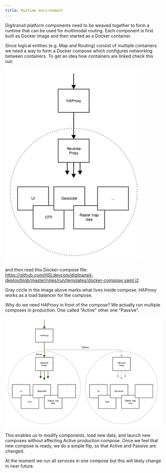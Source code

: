 ```yaml
---
title: Runtime environment
---
```


Digitransit platform components need to be weaved together to form a runtime that can be used for multimodal routing.
Each component is first built as Docker image and then started as a Docker container.

Since logical entities (e.g. Map and Routing) consist of multiple containers we need a way to form a Docker compose
which configures networking between containers. To get an idea how containers are linked check this out:

![Compose](./compose.png)

and then read this Docker-compose file:
https://github.com/HSLdevcom/digitransit-deploy/blob/master/roles/run/templates/docker-compose.yaml.j2

Gray circle in the image above marks what lives inside compose. HAProxy works as a load balancer for the compose.

Why do we need HAProxy in front of the compose? We actually run multiple composes in production. One called "Active"
other one "Passive".

![Compose load balancing](./compose_load_balancing.png)

This enables us to modify components, load new data, and launch new composes without affecting Active production
compose. Once we feel that new compose is ready, we do a simple flip, so that Active and Passive are changed.

At the moment we run all services in one compose but this will likely change in near future.
